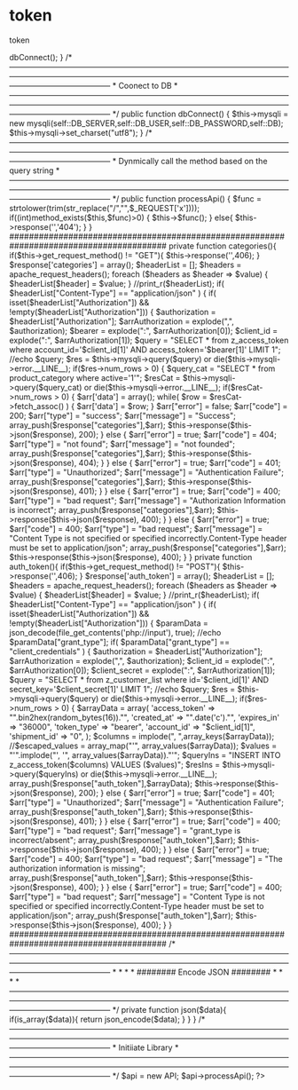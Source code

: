 # token
token
 <?php
ob_start();
/*date_default_timezone_set("Asia/Calcutta");
$created=date('Y-m-d h:i:s a'); //Returns IST*/ 
require_once("../Rest.inc.php");
class API extends REST {
	public $data="";

	const DB_SERVER  = 'localhost';	
	const DB_USER     = 'root';
	const DB_PASSWORD = '';
	const DB          = 'myaxlpl_courier';


	private $db 	= NULL;
	private $mysqli = NULL;
	public function __construct() {	
		parent::__construct();
		$this->dbConnect();
	}
	/* —————————————————————————————————————————————————————————————————————————————————————
	* Coonect to DB
	* ————————————————————————————————————————————————————————————————————————————————————— */
	public function dbConnect() {
		$this->mysqli = new mysqli(self::DB_SERVER,self::DB_USER,self::DB_PASSWORD,self::DB);
		$this->mysqli->set_charset("utf8");
	}
	/* —————————————————————————————————————————————————————————————————————————————————————
	* Dynmically call the method based on the query string
	* ————————————————————————————————————————————————————————————————————————————————————— */
	public function processApi() {
		$func = strtolower(trim(str_replace("/","",$_REQUEST['x'])));
		if((int)method_exists($this,$func)>0) {
			$this->$func();
		}
		else{
			$this->response('','404');
		}
	}
	########################################################################################
	private function categories(){
		if($this->get_request_method() != "GET"){
			$this->response('',406);
		}
		$response['categories'] = array();

		$headerList = [];
		$headers = apache_request_headers();
		foreach ($headers as $header => $value)
		{
		    $headerList[$header] = $value;
		}
		//print_r($headerList);
		if( $headerList["Content-Type"] ==  "application/json" ) 
		{
			if( isset($headerList["Authorization"]) && !empty($headerList["Authorization"])) 
			{
				$authorization = $headerList["Authorization"];
				$arrAuthorization = explode(",", $authorization);

				$bearer = explode(":", $arrAuthorization[0]);
				$client_id = explode(":", $arrAuthorization[1]);

				$query = "SELECT * from z_access_token where account_id='$client_id[1]' AND access_token='$bearer[1]' LIMIT 1";
				//echo $query;
				$res = $this->mysqli->query($query) or die($this->mysqli->error.__LINE__);
				if($res->num_rows > 0) 
				{
					$query_cat = "SELECT * from product_category where active='1'";
					$resCat = $this->mysqli->query($query_cat) or die($this->mysqli->error.__LINE__);
					if($resCat->num_rows > 0) 
					{
						$arr['data'] = array();
						while( $row = $resCat->fetch_assoc() ) 
						{
							$arr['data'] = $row;
						}
						
						$arr["error"] = false;
				        $arr["code"] = 200;
				        $arr["type"] = "success";
				        $arr["message"] = "Success";

						array_push($response["categories"],$arr);
						$this->response($this->json($response), 200);
					}
					else {
						$arr["error"] = true;
				        $arr["code"] = 404;
				        $arr["type"] = "not found";
				        $arr["message"] = "not founded";

						array_push($response["categories"],$arr);
						$this->response($this->json($response), 404);	
					}
				}
				else {
					$arr["error"] = true;
			        $arr["code"] = 401;
			        $arr["type"] = "Unauthorized";
			        $arr["message"] = "Authentication Failure";

					array_push($response["categories"],$arr);
					$this->response($this->json($response), 401);	
				}
			}
			else 
			{
				$arr["error"] = true;
		        $arr["code"] = 400;
		        $arr["type"] = "bad request";
		        $arr["message"] = "Authorization Information is incorrect";

				array_push($response["categories"],$arr);
				$this->response($this->json($response), 400);
			}
		}
		else 
		{
			$arr["error"] = true;
	        $arr["code"] = 400;
	        $arr["type"] = "bad request";
	        $arr["message"] = "Content Type is not specified or specified incorrectly.Content-Type header must be set to application/json";

			array_push($response["categories"],$arr);
			$this->response($this->json($response), 400);	
		}
	}

	private function auth_token(){
		if($this->get_request_method() != "POST"){
			$this->response('',406);
		}
		$response['auth_token'] = array();

		$headerList = [];
		$headers = apache_request_headers();
		foreach ($headers as $header => $value)
		{
		    $headerList[$header] = $value;
		}
		//print_r($headerList);

		if( $headerList["Content-Type"] ==  "application/json" ) 
		{
			if( isset($headerList["Authorization"]) && !empty($headerList["Authorization"])) 
			{
				$paramData = json_decode(file_get_contents('php://input'), true);
				//echo $paramData["grant_type"];
				if( $paramData["grant_type"] == "client_credentials" ) 
				{
					$authorization = $headerList["Authorization"];
					$arrAuthorization = explode(",", $authorization);

					$client_id = explode(":", $arrAuthorization[0]);
					$client_secret = explode(":", $arrAuthorization[1]);

					$query = "SELECT * from z_customer_list where id='$client_id[1]' AND secret_key='$client_secret[1]' LIMIT 1";
					//echo $query;
					$res = $this->mysqli->query($query) or die($this->mysqli->error.__LINE__);
					if($res->num_rows > 0) 
					{
						$arrayData = array(
										'access_token' => "".bin2hex(random_bytes(16))."",
										'created_at' => "".date('c')."",
								        'expires_in' => "36000",
								        'token_type' => "bearer",
								        'account_id' => "$client_id[1]",
								        'shipment_id' => "0",
									);
				        $columns = implode(", ",array_keys($arrayData));
						//$escaped_values = array_map("'", array_values($arrayData));
						$values  = "'".implode("', '", array_values($arrayData))."'";
						$queryIns = "INSERT INTO z_access_token($columns) VALUES ($values)";
						$resIns = $this->mysqli->query($queryIns) or die($this->mysqli->error.__LINE__);

						array_push($response["auth_token"],$arrayData);	
						$this->response($this->json($response), 200);
					}
					else {
						$arr["error"] = true;
				        $arr["code"] = 401;
				        $arr["type"] = "Unauthorized";
				        $arr["message"] = "Authentication Failure";

						array_push($response["auth_token"],$arr);
						$this->response($this->json($response), 401);	
					}
				}
				else 
				{
					$arr["error"] = true;
			        $arr["code"] = 400;
			        $arr["type"] = "bad request";
			        $arr["message"] = "grant_type is incorrect/absent";

					array_push($response["auth_token"],$arr);
					$this->response($this->json($response), 400);	
				}
			}
			else 
			{
				$arr["error"] = true;
		        $arr["code"] = 400;
		        $arr["type"] = "bad request";
		        $arr["message"] = "The authorization information is missing";

				array_push($response["auth_token"],$arr);
				$this->response($this->json($response), 400);
			}
		}
		else 
		{
			$arr["error"] = true;
	        $arr["code"] = 400;
	        $arr["type"] = "bad request";
	        $arr["message"] = "Content Type is not specified or specified incorrectly.Content-Type header must be set to application/json";

			array_push($response["auth_token"],$arr);
			$this->response($this->json($response), 400);	
		}
	}
	########################################################################################
	
	
	/* —————————————————————————————————————————————————————————————————————————————————————
	* 
	*
	*
	* ######## Encode JSON ########
	*
	*
	* 
	* ————————————————————————————————————————————————————————————————————————————————————— */
	private function json($data){
		if(is_array($data)){
			return json_encode($data);
		}
	}
}
/* —————————————————————————————————————————————————————————————————————————————————————
* Initiiate Library
* ————————————————————————————————————————————————————————————————————————————————————— */
$api = new API;
$api->processApi();	
?>
